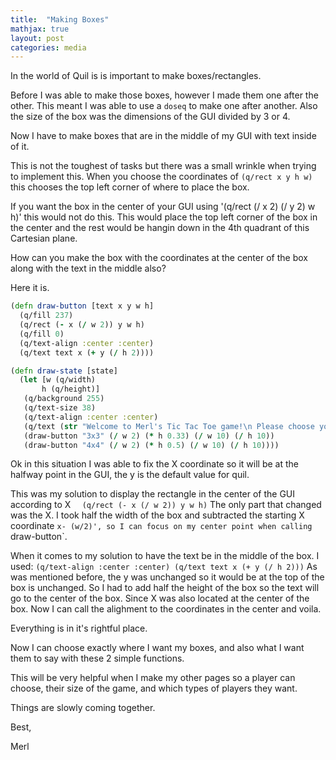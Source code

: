 ```yaml
---
title:  "Making Boxes"
mathjax: true
layout: post
categories: media
---
```


In the world of Quil is is important to make boxes/rectangles.

Before I was able to make those boxes, however I made them one after the other. This meant I was able to use a `doseq` to make one after another. Also the size of the box was the dimensions of the GUI divided by 3 or 4.

Now I have to make boxes that are in the middle of my GUI with text inside of it.

This is not the toughest of tasks but there was a small wrinkle when trying to implement this. When you choose the coordinates of `(q/rect x y h w)` this chooses the top left corner of where to place the box.

If you want the box in the center of your GUI
using '(q/rect (/ x 2) (/ y 2) w h)' this would not do this. This would place the top left corner of the box in the center and the rest would be hangin down in the 4th quadrant of this Cartesian plane.

How can you make the box with the coordinates at the center of the box along with the text in the middle also?

Here it is.

```clojure
(defn draw-button [text x y w h]
  (q/fill 237)
  (q/rect (- x (/ w 2)) y w h)
  (q/fill 0)
  (q/text-align :center :center)
  (q/text text x (+ y (/ h 2))))

(defn draw-state [state]
  (let [w (q/width)
       h (q/height)]
   (q/background 255)
   (q/text-size 38)
   (q/text-align :center :center)
   (q/text (str "Welcome to Merl's Tic Tac Toe game!\n Please choose your board size:") (/ w 2) (/ h 5))
   (draw-button "3x3" (/ w 2) (* h 0.33) (/ w 10) (/ h 10))
   (draw-button "4x4" (/ w 2) (* h 0.5) (/ w 10) (/ h 10))))

```

Ok in this situation I was able to fix the X coordinate so it will be at the halfway point in the GUI, the y is the default value for quil.

This was my solution to display the rectangle in the center of the GUI according to X `  (q/rect (- x (/ w 2)) y w h)`
The only part that changed was the X. I took half the width of the box and subtracted the starting X coordinate `x- (w/2)', so I can focus on my center point when calling `draw-button`.

When it comes to my solution to have the text be in the middle of the box.
I used:
`(q/text-align :center :center)
(q/text text x (+ y (/ h 2)))`
As was mentioned before, the y was unchanged so it would be at the top of the box is unchanged. So I had to add half the height of the box so the text will go to the center of the box. Since X was also located at the center of the box. Now I can call the alighment to the coordinates in the center and voila.

Everything is in it's rightful place.

Now I can choose exactly where I want my boxes, and also what I want them to say with these 2 simple functions.

This will be very helpful when I make my other pages so a player can choose, their size of the game, and which types of players they want.

Things are slowly coming together.

Best,

Merl
